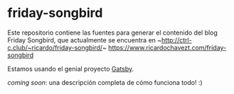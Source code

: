 # friday-songbird

Este repositorio contiene las fuentes para generar el contenido del blog Friday Songbird,
que actualmente se encuentra en ~<http://ctrl-c.club/~ricardo/friday-songbird/>~ <https://www.ricardochavezt.com/friday-songbird>

Estamos usando el genial proyecto [Gatsby](https://www.gatsbyjs.org/).

_coming soon_: una descripción completa de cómo funciona todo! :)

